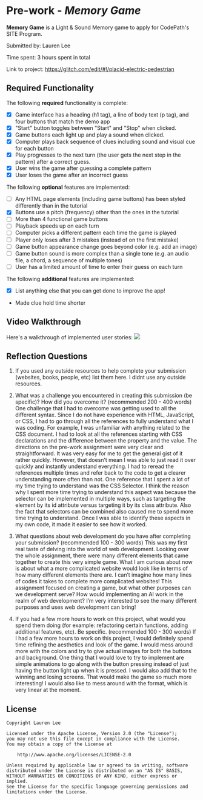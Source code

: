 # Pre-work - *Memory Game*

**Memory Game** is a Light & Sound Memory game to apply for CodePath's SITE Program. 

Submitted by: Lauren Lee

Time spent: 3 hours spent in total

Link to project: https://glitch.com/edit/#!/placid-electric-pedestrian

## Required Functionality

The following **required** functionality is complete:

* [x] Game interface has a heading (h1 tag), a line of body text (p tag), and four buttons that match the demo app
* [x] "Start" button toggles between "Start" and "Stop" when clicked. 
* [x] Game buttons each light up and play a sound when clicked. 
* [x] Computer plays back sequence of clues including sound and visual cue for each button
* [x] Play progresses to the next turn (the user gets the next step in the pattern) after a correct guess. 
* [x] User wins the game after guessing a complete pattern
* [x] User loses the game after an incorrect guess

The following **optional** features are implemented:

* [ ] Any HTML page elements (including game buttons) has been styled differently than in the tutorial
* [x] Buttons use a pitch (frequency) other than the ones in the tutorial
* [ ] More than 4 functional game buttons
* [ ] Playback speeds up on each turn
* [ ] Computer picks a different pattern each time the game is played
* [ ] Player only loses after 3 mistakes (instead of on the first mistake)
* [ ] Game button appearance change goes beyond color (e.g. add an image)
* [ ] Game button sound is more complex than a single tone (e.g. an audio file, a chord, a sequence of multiple tones)
* [ ] User has a limited amount of time to enter their guess on each turn

The following **additional** features are implemented:

- [x] List anything else that you can get done to improve the app!
- Made clue hold time shorter

## Video Walkthrough

Here's a walkthrough of implemented user stories:
![](https://i.imgur.com/WBVL7sa.gif)



## Reflection Questions
1. If you used any outside resources to help complete your submission (websites, books, people, etc) list them here. 
I didnt use any outside resources.

2. What was a challenge you encountered in creating this submission (be specific)? How did you overcome it? (recommended 200 - 400 words) 
One challenge that I had to overcome was getting used to all the different syntax. 
Since I do not have experience with HTML, JavaScript, or CSS, I had to go through 
all the references to fully understand what I was coding. For example, I was 
unfamiliar with anything related to the CSS document. I had to look at all the 
references starting with CSS declarations and the difference between the property 
and the value. The directions on the pre-work assignment were very clear and 
straightforward. It was very easy for me to get the general gist of it rather 
quickly. However, that doesn’t mean I was able to just read it over quickly and 
instantly understand everything. I had to reread the references multiple times and 
refer back to the code to get a clearer understanding more often than not. One 
reference that I spent a lot of my time trying to understand was the CSS Selector. 
I think the reason why I spent more time trying to understand this aspect was because 
the selector can be implemented in multiple ways, such as targeting the element by its 
id attribute versus targeting it by its class attribute. Also the fact that selectors 
can be combined also caused me to spend more time trying to understand. Once I was able 
to identify these aspects in my own code, it made it easier to see how it worked.

3. What questions about web development do you have after completing your submission? (recommended 100 - 300 words) 
This was my first real taste of delving into the world of web development. Looking over 
the whole assignment, there were many different elements that came together to create 
this very simple game. What I am curious about now is about what a more complicated 
website would look like in terms of how many different elements there are. I can’t 
imagine how many lines of codes it takes to complete more complicated websites! This 
assignment focused on creating a game, but what other purposes can we development serve? 
How would implementing an AI work in the realm of web development? I’m very interested to 
see the many different purposes and uses web development can bring!

4. If you had a few more hours to work on this project, what would you spend them doing (for example: refactoring certain functions, adding additional features, etc). Be specific. (recommended 100 - 300 words) 
If I had a few more hours to work on this project, I would definitely spend time refining 
the aesthetics and look of the game. I would mess around more with the colors and try to 
give actual images for both the buttons and background. One thing that I would love to try 
to implement are simple animations to go along with the button pressing instead of just 
having the button light up when it is pressed. I would also add that to the winning and 
losing screens. That would make the game so much more interesting! I would also like to mess 
around with the format, which is very linear at the moment.



## License

    Copyright Lauren Lee

    Licensed under the Apache License, Version 2.0 (the "License");
    you may not use this file except in compliance with the License.
    You may obtain a copy of the License at

        http://www.apache.org/licenses/LICENSE-2.0

    Unless required by applicable law or agreed to in writing, software
    distributed under the License is distributed on an "AS IS" BASIS,
    WITHOUT WARRANTIES OR CONDITIONS OF ANY KIND, either express or implied.
    See the License for the specific language governing permissions and
    limitations under the License.